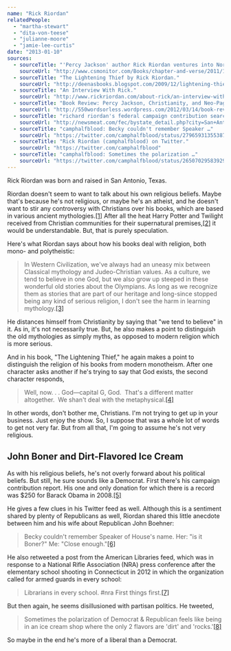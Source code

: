 ```yaml
---
name: "Rick Riordan"
relatedPeople:
  - "martha-stewart"
  - "dita-von-teese"
  - "julianne-moore"
  - "jamie-lee-curtis"
date: "2013-01-10"
sources:
  - sourceTitle: "'Percy Jackson' author Rick Riordan ventures into Norse mythology."
    sourceUrl: "http://www.csmonitor.com/Books/chapter-and-verse/2011/1003/Percy-Jackson-author-Rick-Riordan-ventures-into-Norse-mythology."
  - sourceTitle: "The Lightening Thief by Rick Riordan."
    sourceUrl: "http://deenasbooks.blogspot.com/2009/12/lightening-thief-by-rick-riordan.html"
  - sourceTitle: "An Interview With Rick."
    sourceUrl: "http://www.rickriordan.com/about-rick/an-interview-with-rick.aspx"
  - sourceTitle: "Book Review: Percy Jackson, Christianity, and Neo-Paganism."
    sourceUrl: "http://550wordsorless.wordpress.com/2012/03/14/book-review-percy-jackson-christianity-and-neo-paganism/"
  - sourceTitle: "richard riordan's federal campaign contribution search results."
    sourceUrl: "http://newsmeat.com/fec/bystate_detail.php?city=San+Antonio&st=TX&last=riordan&first=richard"
  - sourceTitle: "camphalfblood: Becky couldn't remember Speaker …"
    sourceUrl: "https://twitter.com/camphalfblood/status/279659313553870848"
  - sourceTitle: "Rick Riordan (camphalfblood) on Twitter."
    sourceUrl: "https://twitter.com/camphalfblood"
  - sourceTitle: "camphalfblood: Sometimes the polarization …"
    sourceUrl: "https://twitter.com/camphalfblood/status/265070295839297536"
---
```


Rick Riordan was born and raised in San Antonio, Texas.

Riordan doesn't seem to want to talk about his own religious beliefs. Maybe that's because he's not religious, or maybe he's an atheist, and he doesn't want to stir any controversy with Christians over his books, which are based in various ancient mythologies.<a class="source-citation" href="#http://www.csmonitor.com/Books/chapter-and-verse/2011/1003/Percy-Jackson-author-Rick-Riordan-ventures-into-Norse-mythology." title="&apos;Percy Jackson&apos; author Rick Riordan ventures into Norse mythology.">[1]</a> After all the heat Harry Potter and Twilight received from Christian communities for their supernatural premises,<a class="source-citation" href="#http://deenasbooks.blogspot.com/2009/12/lightening-thief-by-rick-riordan.html" title="The Lightening Thief by Rick Riordan.">[2]</a> it would be understandable. But, that is purely speculation.

Here's what Riordan says about how his books deal with religion, both mono- and polytheistic:

>In Western Civilization, we've always had an uneasy mix between Classical mythology and Judeo-Christian values. As a culture, we tend to believe in one God, but we also grow up steeped in these wonderful old stories about the Olympians. As long as we recognize them as stories that are part of our heritage and long-since stopped being any kind of serious religion, I don't see the harm in learning mythology.<a class="source-citation" href="#http://www.rickriordan.com/about-rick/an-interview-with-rick.aspx" title="An Interview With Rick.">[3]</a>

He distances himself from Christianity by saying that "we tend to believe" in it. As in, it's not necessarily true. But, he also makes a point to distinguish the old mythologies as simply myths, as opposed to modern religion which is more serious.

And in his book, "The Lightening Thief," he again makes a point to distinguish the religion of his books from modern monotheism. After one character asks another if he's trying to say that God exists, the second character responds,

>Well, now. . . God—capital G, God.  That's a different matter altogether.  We shan't deal with the metaphysical.<a class="source-citation" href="#http://550wordsorless.wordpress.com/2012/03/14/book-review-percy-jackson-christianity-and-neo-paganism/" title="Book Review: Percy Jackson, Christianity, and Neo-Paganism.">[4]</a>

In other words, don't bother me, Christians. I'm not trying to get up in your business. Just enjoy the show. So, I suppose that was a whole lot of words to get not very far. But from all that, I'm going to assume he's not very religious.


## John Boner and Dirt-Flavored Ice Cream

As with his religious beliefs, he's not overly forward about his political beliefs. But still, he sure sounds like a Democrat. First there's his campaign contribution report. His one and only donation for which there is a record was $250 for Barack Obama in 2008.<a class="source-citation" href="#http://newsmeat.com/fec/bystate_detail.php?city=San+Antonio&st=TX&last=riordan&first=richard" title="richard riordan&apos;s federal campaign contribution search results.">[5]</a>

He gives a few clues in his Twitter feed as well. Although this is a sentiment shared by plenty of Republicans as well, Riordan shared this little anecdote between him and his wife about Republican John Boehner:

>Becky couldn't remember Speaker of House's name. Her: "is it Boner?" Me: "Close enough."<a class="source-citation" href="#https://twitter.com/camphalfblood/status/279659313553870848" title="camphalfblood: Becky couldn&apos;t remember Speaker …">[6]</a>

He also retweeted a post from the American Libraries feed, which was in response to a National Rifle Association (NRA) press conference after the elementary school shooting in Connecticut in 2012 in which the organization called for armed guards in every school:

>Librarians in every school. #nra First things first.<a class="source-citation" href="#https://twitter.com/camphalfblood" title="Rick Riordan (camphalfblood) on Twitter.">[7]</a>

But then again, he seems disillusioned with partisan politics. He tweeted,

>Sometimes the polarization of Democrat & Republican feels like being in an ice cream shop where the only 2 flavors are 'dirt' and 'rocks.'<a class="source-citation" href="#https://twitter.com/camphalfblood/status/265070295839297536" title="camphalfblood: Sometimes the polarization …">[8]</a>

So maybe in the end he's more of a liberal than a Democrat.